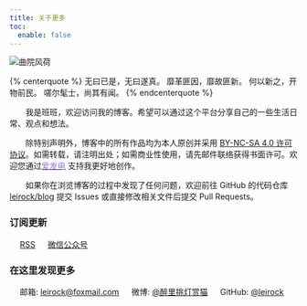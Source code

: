 ```yaml
---
title: 关于更多
toc:
  enable: false
---
```


![曲院风荷](https://website-1256060851.cos.ap-hongkong.myqcloud.com/pages/about/header.jpg!650x)

{% centerquote %}
无曰已是，无曰遂真。
靡革匪因，靡故匪新。
何以新之，开物前民。
嗟尔髦士，尚其有闻。
{% endcenterquote %}

　　我是班班，欢迎访问我的博客。希望可以通过这个平台分享自己的一些生活日常、观点和想法。

　　除特别声明外，博客中的所有作品均为本人原创并采用 [<i class="fab fa-fw fa-creative-commons"></i>BY-NC-SA 4.0 许可协议](https://creativecommons.org/licenses/by-nc-sa/4.0/deed.zh)。如需转载，请注明出处；如需商业性使用，请先邮件联络获得书面许可。欢迎您通过[<font color=#946ce6><i class="fas fa-fw fa-bolt"></i>爱发电</font>](https://afdian.net/@leirock) 支持我更好地创作。

　　如果你在浏览博客的过程中发现了任何问题，欢迎前往 GitHub 的代码仓库 [<i class="fab fa-fw fa-github"></i>leirock/blog](https://github.com/leirock/blog) 提交 Issues 或直接修改相关文件后提交 Pull Requests。

### 订阅更新

　<i class="fas fa-fw fa-rss"></i> [RSS](/atom.xml)
　<i class="fab fa-fw fa-weixin"></i> <a class="fancybox fancybox.image" href="https://website-1256060851.cos.ap-hongkong.myqcloud.com/qrcode/wechat-channel.png" itemscope="" itemtype="http://schema.org/ImageObject" itemprop="url" data-fancybox="default" rel="default" title="微信公众号：班班碎碎念" data-caption="微信公众号：班班碎碎念">微信公众号</a>


### 在这里发现更多

　<i class="fas fa-fw fa-envelope"></i> 邮箱: leirock@foxmail.com
　<i class="fab fa-fw fa-weibo"></i> 微博: [@醉里挑灯赏猫](https://weibo.com/leirock)
　<i class="fab fa-fw fa-github"></i> GitHub: [@leirock](https://github.com/leirock)
